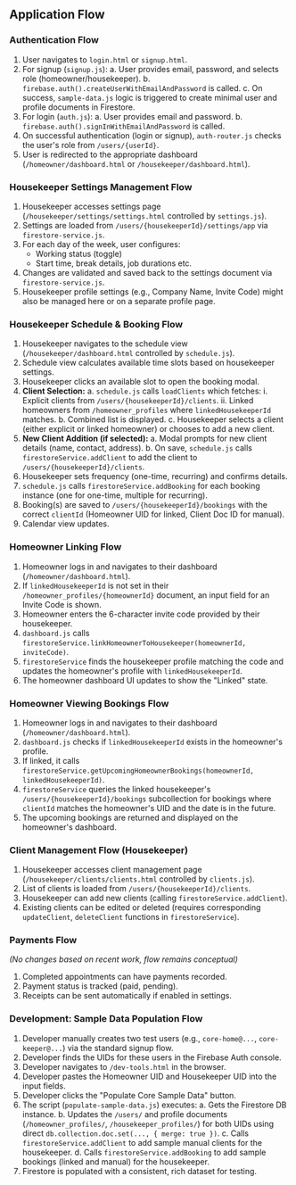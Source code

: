 ## Application Flow

### Authentication Flow
1. User navigates to `login.html` or `signup.html`.
2. For signup (`signup.js`):
    a. User provides email, password, and selects role (homeowner/housekeeper).
    b. `firebase.auth().createUserWithEmailAndPassword` is called.
    c. On success, `sample-data.js` logic is triggered to create minimal user and profile documents in Firestore.
3. For login (`auth.js`):
    a. User provides email and password.
    b. `firebase.auth().signInWithEmailAndPassword` is called.
4. On successful authentication (login or signup), `auth-router.js` checks the user's role from `/users/{userId}`.
5. User is redirected to the appropriate dashboard (`/homeowner/dashboard.html` or `/housekeeper/dashboard.html`).

### Housekeeper Settings Management Flow
1. Housekeeper accesses settings page (`/housekeeper/settings/settings.html` controlled by `settings.js`).
2. Settings are loaded from `/users/{housekeeperId}/settings/app` via `firestore-service.js`.
3. For each day of the week, user configures:
   - Working status (toggle)
   - Start time, break details, job durations etc.
4. Changes are validated and saved back to the settings document via `firestore-service.js`.
5. Housekeeper profile settings (e.g., Company Name, Invite Code) might also be managed here or on a separate profile page.

### Housekeeper Schedule & Booking Flow
1. Housekeeper navigates to the schedule view (`/housekeeper/dashboard.html` controlled by `schedule.js`).
2. Schedule view calculates available time slots based on housekeeper settings.
3. Housekeeper clicks an available slot to open the booking modal.
4. **Client Selection:**
    a. `schedule.js` calls `loadClients` which fetches:
        i. Explicit clients from `/users/{housekeeperId}/clients`.
        ii. Linked homeowners from `/homeowner_profiles` where `linkedHousekeeperId` matches.
    b. Combined list is displayed.
    c. Housekeeper selects a client (either explicit or linked homeowner) or chooses to add a new client.
5. **New Client Addition (if selected):**
    a. Modal prompts for new client details (name, contact, address).
    b. On save, `schedule.js` calls `firestoreService.addClient` to add the client to `/users/{housekeeperId}/clients`.
6. Housekeeper sets frequency (one-time, recurring) and confirms details.
7. `schedule.js` calls `firestoreService.addBooking` for each booking instance (one for one-time, multiple for recurring).
8. Booking(s) are saved to `/users/{housekeeperId}/bookings` with the correct `clientId` (Homeowner UID for linked, Client Doc ID for manual).
9. Calendar view updates.

### Homeowner Linking Flow
1. Homeowner logs in and navigates to their dashboard (`/homeowner/dashboard.html`).
2. If `linkedHousekeeperId` is not set in their `/homeowner_profiles/{homeownerId}` document, an input field for an Invite Code is shown.
3. Homeowner enters the 6-character invite code provided by their housekeeper.
4. `dashboard.js` calls `firestoreService.linkHomeownerToHousekeeper(homeownerId, inviteCode)`.
5. `firestoreService` finds the housekeeper profile matching the code and updates the homeowner's profile with `linkedHousekeeperId`.
6. The homeowner dashboard UI updates to show the "Linked" state.

### Homeowner Viewing Bookings Flow
1. Homeowner logs in and navigates to their dashboard (`/homeowner/dashboard.html`).
2. `dashboard.js` checks if `linkedHousekeeperId` exists in the homeowner's profile.
3. If linked, it calls `firestoreService.getUpcomingHomeownerBookings(homeownerId, linkedHousekeeperId)`.
4. `firestoreService` queries the linked housekeeper's `/users/{housekeeperId}/bookings` subcollection for bookings where `clientId` matches the homeowner's UID and the date is in the future.
5. The upcoming bookings are returned and displayed on the homeowner's dashboard.

### Client Management Flow (Housekeeper)
1. Housekeeper accesses client management page (`/housekeeper/clients/clients.html` controlled by `clients.js`).
2. List of clients is loaded from `/users/{housekeeperId}/clients`.
3. Housekeeper can add new clients (calling `firestoreService.addClient`).
4. Existing clients can be edited or deleted (requires corresponding `updateClient`, `deleteClient` functions in `firestoreService`).

### Payments Flow
*(No changes based on recent work, flow remains conceptual)*
1. Completed appointments can have payments recorded.
2. Payment status is tracked (paid, pending).
3. Receipts can be sent automatically if enabled in settings.

### Development: Sample Data Population Flow
1. Developer manually creates two test users (e.g., `core-home@...`, `core-keeper@...`) via the standard signup flow.
2. Developer finds the UIDs for these users in the Firebase Auth console.
3. Developer navigates to `/dev-tools.html` in the browser.
4. Developer pastes the Homeowner UID and Housekeeper UID into the input fields.
5. Developer clicks the "Populate Core Sample Data" button.
6. The script (`populate-sample-data.js`) executes:
    a. Gets the Firestore DB instance.
    b. Updates the `/users/` and profile documents (`/homeowner_profiles/`, `/housekeeper_profiles/`) for both UIDs using direct `db.collection.doc.set(..., { merge: true })`.
    c. Calls `firestoreService.addClient` to add sample manual clients for the housekeeper.
    d. Calls `firestoreService.addBooking` to add sample bookings (linked and manual) for the housekeeper.
7. Firestore is populated with a consistent, rich dataset for testing.